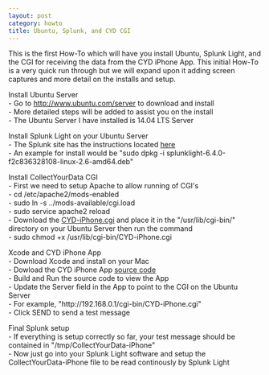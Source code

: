 ```yaml
---
layout: post
category: howto
title: Ubuntu, Splunk, and CYD CGI
---
```


This is the first How-To which will have you install Ubuntu, Splunk Light, and the CGI for receiving the data from the CYD iPhone App. This initial How-To is a very quick run through but we will expand upon it adding screen captures and more detail on the installs and setup.
<p></p>

<p>Install Ubuntu Server<br>
- Go to <a href="http://www.ubuntu.com/server">http://www.ubuntu.com/server</a> to download and install<br>
- More detailed steps will be added to assist you on the install<br>
- The Ubuntu Server I have installed is 14.04 LTS Server</p>
<p></p>

<p>Install Splunk Light on your Ubuntu Server<br>
- The Splunk site has the instructions located <a href="http://docs.splunk.com/Documentation/SplunkLight/6.4.1/Installation/InstallonLinux">here</a><br>
- An example for install would be "sudo dpkg -i splunklight-6.4.0-f2c836328108-linux-2.6-amd64.deb"</p>
<p></p>

<p>Install CollectYourData CGI<br>
- First we need to setup Apache to allow running of CGI's<br>
-    cd /etc/apache2/mods-enabled<br>
- sudo ln -s ../mods-available/cgi.load<br>
- sudo service apache2 reload<br>
- Download the <a href="https://github.com/collectyourdata/CYD-iPhone-CGI">CYD-iPhone.cgi</a> and place it in the "/usr/lib/cgi-bin/" directory on your Ubuntu Server then run the command<br>
- sudo chmod +x /usr/lib/cgi-bin/CYD-iPhone.cgi</p>
<p></p>

<p>Xcode and CYD iPhone App<br>
- Download Xcode and install on your Mac<br>
- Dowload the CYD iPhone App <a href="https://github.com/collectyourdata/CYD-iPhone-App">source code</a><br>
- Build and Run the source code to view the App<br>
- Update the Server field in the App to point to the CGI on the Ubuntu Server<br>
- For example, "http://192.168.0.1/cgi-bin/CYD-iPhone.cgi"<br>
- Click SEND to send a test message</p>
<p></p>

<p>Final Splunk setup<br>
- If everything is setup correctly so far, your test message should be contained in "/tmp/CollectYourData-iPhone"<br>
- Now just go into your Splunk Light software and setup the CollectYourData-iPhone file to be read continously by Splunk Light</p>
